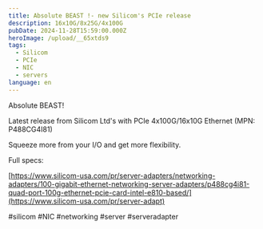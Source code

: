 ```yaml
---
title: Absolute BEAST !- new Silicom's PCIe release
description: 16x10G/8x25G/4x100G
pubDate: 2024-11-28T15:59:00.000Z
heroImage: /upload/__65xtds9
tags:
  - Silicom
  - PCIe
  - NIC
  - servers
language: en
---
```

Absolute BEAST!

Latest release from Silicom Ltd's with PCIe 4x100G/16x10G Ethernet (MPN: P488CG4I81)

Squeeze more from your I/O and get more flexibility.

Full specs:

[https://www.silicom-usa.com/pr/server-adapters/networking-adapters/100-gigabit-ethernet-networking-server-adapters/p488cg4i81-quad-port-100g-ethernet-pcie-card-intel-e810-based/](https://www.silicom-usa.com/pr/server-adapt)

\#silicom #NIC #networking #server #serveradapter
